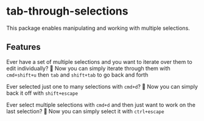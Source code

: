 # tab-through-selections

This package enables manipulating and working with multiple selections.

## Features

Ever have a set of multiple selections and you want to iterate over them to edit individually?
🎉 Now you can simply iterate through them with `cmd+shift+u` then `tab` and `shift+tab` to go back and forth

Ever selected just one to many selections with `cmd+d`?
🎉 Now you can simply back it off with `shift+escape`

Ever select multiple selections with `cmd+d` and then just want to work on the last selection?
🎊 Now you can simply select it with `ctrl+escape`
